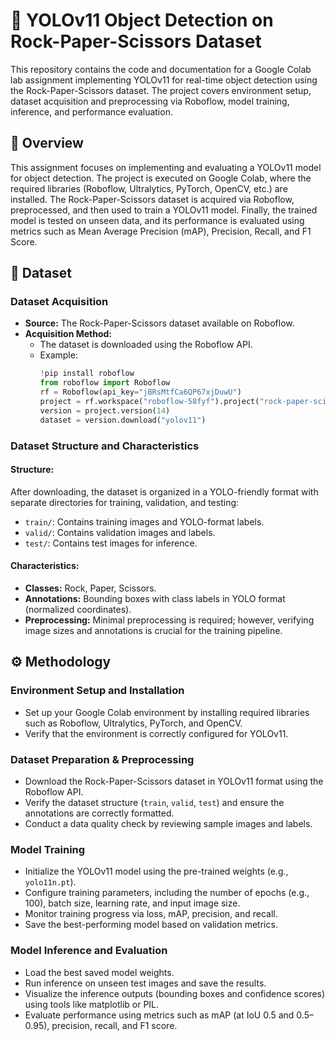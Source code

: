 # 🚀 YOLOv11 Object Detection on Rock-Paper-Scissors Dataset
This repository contains the code and documentation for a Google Colab lab assignment implementing YOLOv11 for real-time object detection using the Rock-Paper-Scissors dataset. The project covers environment setup, dataset acquisition and preprocessing via Roboflow, model training, inference, and performance evaluation.

## 📌 Overview
This assignment focuses on implementing and evaluating a YOLOv11 model for object detection. The project is executed on Google Colab, where the required libraries (Roboflow, Ultralytics, PyTorch, OpenCV, etc.) are installed. The Rock-Paper-Scissors dataset is acquired via Roboflow, preprocessed, and then used to train a YOLOv11 model. Finally, the trained model is tested on unseen data, and its performance is evaluated using metrics such as Mean Average Precision (mAP), Precision, Recall, and F1 Score.

## 📂 Dataset
### Dataset Acquisition
- **Source:** The Rock-Paper-Scissors dataset available on Roboflow.
- **Acquisition Method:**
  - The dataset is downloaded using the Roboflow API.
  - Example:
    ```python
    !pip install roboflow
    from roboflow import Roboflow
    rf = Roboflow(api_key="jBRsMtfCa6QP67xjDuwU")
    project = rf.workspace("roboflow-58fyf").project("rock-paper-scissors")
    version = project.version(14)
    dataset = version.download("yolov11")
    ```

### Dataset Structure and Characteristics
#### Structure:
After downloading, the dataset is organized in a YOLO-friendly format with separate directories for training, validation, and testing:
- `train/`: Contains training images and YOLO-format labels.
- `valid/`: Contains validation images and labels.
- `test/`: Contains test images for inference.

#### Characteristics:
- **Classes:** Rock, Paper, Scissors.
- **Annotations:** Bounding boxes with class labels in YOLO format (normalized coordinates).
- **Preprocessing:** Minimal preprocessing is required; however, verifying image sizes and annotations is crucial for the training pipeline.

## ⚙️ Methodology
### Environment Setup and Installation
- Set up your Google Colab environment by installing required libraries such as Roboflow, Ultralytics, PyTorch, and OpenCV.
- Verify that the environment is correctly configured for YOLOv11.

### Dataset Preparation & Preprocessing
- Download the Rock-Paper-Scissors dataset in YOLOv11 format using the Roboflow API.
- Verify the dataset structure (`train`, `valid`, `test`) and ensure the annotations are correctly formatted.
- Conduct a data quality check by reviewing sample images and labels.

### Model Training
- Initialize the YOLOv11 model using the pre-trained weights (e.g., `yolo11n.pt`).
- Configure training parameters, including the number of epochs (e.g., 100), batch size, learning rate, and input image size.
- Monitor training progress via loss, mAP, precision, and recall.
- Save the best-performing model based on validation metrics.

### Model Inference and Evaluation
- Load the best saved model weights.
- Run inference on unseen test images and save the results.
- Visualize the inference outputs (bounding boxes and confidence scores) using tools like matplotlib or PIL.
- Evaluate performance using metrics such as mAP (at IoU 0.5 and 0.5–0.95), precision, recall, and F1 score.
```
